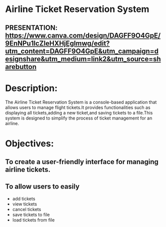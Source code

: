 # Airline Ticket Reservation System

## PRESENTATION: https://www.canva.com/design/DAGFF9O4GpE/9EnNPu1IcZIeHXHjEgImwg/edit?utm_content=DAGFF9O4GpE&utm_campaign=designshare&utm_medium=link2&utm_source=sharebutton

# Description:

The Airline Ticket Reservation System is a console-based application that allows users to manage flight tickets.It provides functionalities such as displaying all tickets,adding a new ticket,and saving tickets to a file.This system is designed to simplify the process of ticket management for an airline.

# Objectives:

## To create a user-friendly interface for managing airline tickets.
## To allow users to easily 
- add tickets
- view tickets
- cancel tickets
- save tickets to file
- load tickets from file
